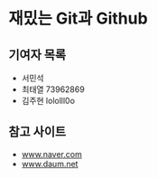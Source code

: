 # 재밌는 Git과 Github

## 기여자 목록
- 서민석 
- 최태열 73962869
- 김주현 lololll0o

## 참고 사이트
- www.naver.com
- www.daum.net
